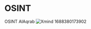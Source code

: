 # OSINT
OSINT AlAqrab
![Xmind 1688380173902](https://github.com/AhmedMuhammedin/OSINT/assets/121612769/a5299472-fae8-4c36-996e-0cad47f3f323)
